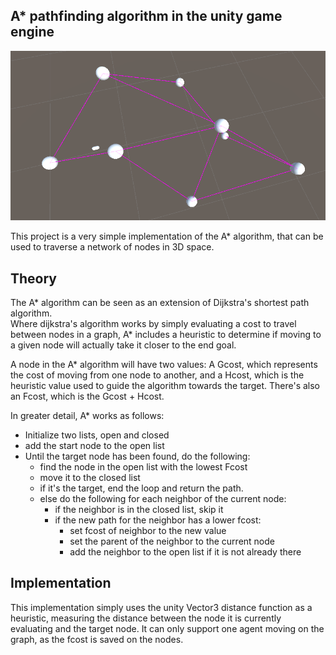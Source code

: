 
## A* pathfinding algorithm in the unity game engine

![scene view](/images/network.PNG)

This project is a very simple implementation of the A* algorithm, that can be used to traverse a network of nodes in 3D space.


## Theory
The A* algorithm can be seen as an extension of Dijkstra's shortest path algorithm.<br>
Where dijkstra's algorithm works by simply evaluating a cost to travel between nodes in a graph, A* includes a heuristic to determine if moving to a given node will actually take it closer to the end goal.

A node in the A* algorithm will have two values: A Gcost, which represents the cost of moving from one node to another, and a Hcost, which is the heuristic value used to guide the algorithm towards the target. There's also an Fcost, which is the Gcost + Hcost.

In greater detail, A* works as follows:<br>
- Initialize two lists, open and closed
- add the start node to the open list
- Until the target node has been found, do the following:
  - find the node in the open list with the lowest Fcost
  - move it to the closed list
  - if it's the target, end the loop and return the path.
  - else do the following for each neighbor of the current node:
    - if the neighbor is in the closed list, skip it
    - if the new path for the neighbor has a lower fcost:
      - set fcost of neighbor to the new value
      - set the parent of the neighbor to the current node
      - add the neighbor to the open list if it is not already there 

## Implementation
This implementation simply uses the unity Vector3 distance function as a heuristic, measuring the distance between the node it is currently evaluating and the target node.
It can only support one agent moving on the graph, as the fcost is saved on the nodes.
